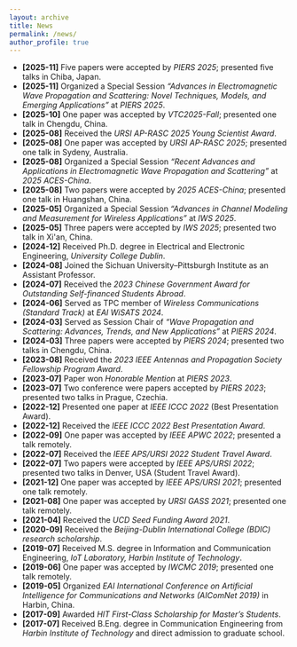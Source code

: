 ```yaml
---
layout: archive
title: News
permalink: /news/
author_profile: true
---
```


- **[2025-11]** Five papers were accepted by *PIERS 2025*; presented five talks in Chiba, Japan.
- **[2025-11]** Organized a Special Session *“Advances in Electromagnetic Wave Propagation and Scattering: Novel Techniques, Models, and Emerging Applications”* at *PIERS 2025*.
- **[2025-10]** One paper was accepted by *VTC2025-Fall*; presented one talk in Chengdu, China.
- **[2025-08]** Received the *URSI AP-RASC 2025 Young Scientist Award*.
- **[2025-08]** One paper was accepted by *URSI AP-RASC 2025*; presented one talk in Sydeny, Australia.
- **[2025-08]** Organized a Special Session *“Recent Advances and Applications in Electromagnetic Wave Propagation and Scattering”* at *2025 ACES-China*.  
- **[2025-08]** Two papers were accepted by *2025 ACES-China*; presented one talk in Huangshan, China.
- **[2025-05]** Organized a Special Session *“Advances in Channel Modeling and Measurement for Wireless Applications”* at *IWS 2025*.  
- **[2025-05]** Three papers were accepted by *IWS 2025*; presented two talk in Xi'an, China.
- **[2024-12]** Received Ph.D. degree in Electrical and Electronic Engineering, *University College Dublin*.  
- **[2024-08]** Joined the Sichuan University–Pittsburgh Institute as an Assistant Professor.  
- **[2024-07]** Received the *2023 Chinese Government Award for Outstanding Self-financed Students Abroad*.  
- **[2024-06]** Served as TPC member of *Wireless Communications (Standard Track)* at *EAI WiSATS 2024*.  
- **[2024-03]** Served as Session Chair of *“Wave Propagation and Scattering: Advances, Trends, and New Applications”* at *PIERS 2024*.  
- **[2024-03]** Three papers were accepted by *PIERS 2024*; presented two talks in Chengdu, China.  
- **[2023-08]** Received the *2023 IEEE Antennas and Propagation Society Fellowship Program Award*.  
- **[2023-07]** Paper won *Honorable Mention* at *PIERS 2023*.  
- **[2023-07]** Two conference were papers accepted by *PIERS 2023*; presented two talks in Prague, Czechia.  
- **[2022-12]** Presented one paper at *IEEE ICCC 2022* (Best Presentation Award).
- **[2022-12]** Received the *IEEE ICCC 2022 Best Presentation Award*.  
- **[2022-09]** One paper was accepted by *IEEE APWC 2022*; presented a talk remotely.
- **[2022-07]** Received the *IEEE APS/URSI 2022 Student Travel Award*.
- **[2022-07]** Two papers were accepted by *IEEE APS/URSI 2022*; presented two talks in Denver, USA (Student Travel Award).  
- **[2021-12]** One paper was accepted by *IEEE APS/URSI 2021*; presented one talk remotely.
- **[2021-08]** One paper was accepted by *URSI GASS 2021*; presented one talk remotely.  
- **[2021-04]** Received the *UCD Seed Funding Award 2021*.
- **[2020-09]** Received the *Beijing-Dublin International College (BDIC) research scholarship*.  
- **[2019-07]** Received M.S. degree in Information and Communication Engineering, *IoT Laboratory, Harbin Institute of Technology*.  
- **[2019-06]** One paper was accepted by *IWCMC 2019*; presented one talk remotely.   
- **[2019-05]** Organized *EAI International Conference on Artificial Intelligence for Communications and Networks (AIComNet 2019)* in Harbin, China.  
- **[2017-09]** Awarded *HIT First-Class Scholarship for Master’s Students*.  
- **[2017-07]** Received B.Eng. degree in Communication Engineering from *Harbin Institute of Technology* and direct admission to graduate school.

